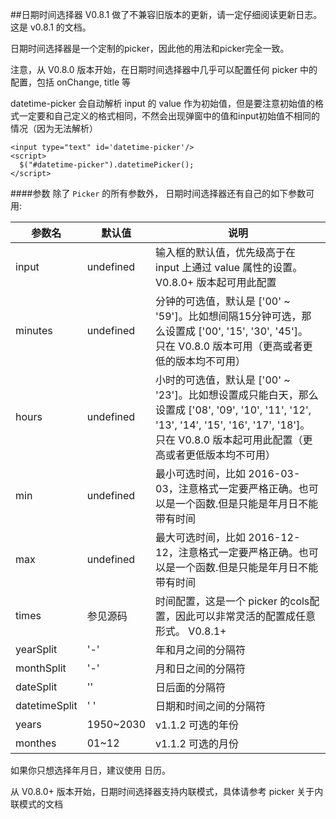 ##日期时间选择器
V0.8.1 做了不兼容旧版本的更新，请一定仔细阅读更新日志。这是 v0.8.1 的文档。

日期时间选择器是一个定制的picker，因此他的用法和picker完全一致。

注意，从 V0.8.0 版本开始，在日期时间选择器中几乎可以配置任何 picker 中的配置，包括 onChange, title 等

datetime-picker 会自动解析 input 的 value 作为初始值，但是要注意初始值的格式一定要和自己定义的格式相同，不然会出现弹窗中的值和input初始值不相同的情况（因为无法解析）
```
<input type="text" id='datetime-picker'/>
<script>
  $("#datetime-picker").datetimePicker();
</script>
```
####参数
除了 `Picker` 的所有参数外， 日期时间选择器还有自己的如下参数可用:

|参数名	        |默认值	        |说明|
|-------------- |------------- |----|
|input	        |undefined	|输入框的默认值，优先级高于在 input 上通过 value 属性的设置。V0.8.0+ 版本起可用此配置|
|minutes	|undefined	|分钟的可选值，默认是 ['00' ~ '59']。比如想间隔15分钟可选，那么设置成 ['00', '15', '30', '45']。 只在 V0.8.0 版本可用（更高或者更低的版本均不可用）|
|hours	        |undefined	|小时的可选值，默认是 ['00' ~ '23']。比如想设置成只能白天，那么设置成 ['08', '09', '10', '11', '12', '13', '14', '15', '16', '17', '18']。 只在 V0.8.0 版本起可用此配置（更高或者更低版本均不可用）|
|min	        |undefined	|最小可选时间，比如 2016-03-03，注意格式一定要严格正确。也可以是一个函数.但是只能是年月日不能带有时间|
|max	        |undefined	|最大可选时间，比如 2016-12-12，注意格式一定要严格正确。也可以是一个函数.但是只能是年月日不能带有时间|
|times	        |参见源码	|时间配置，这是一个 picker 的cols配置，因此可以非常灵活的配置成任意形式。 V0.8.1+|
|yearSplit	|'-'	        |年和月之间的分隔符|
|monthSplit	|'-'	        |月和日之间的分隔符|
|dateSplit	|''	        |日后面的分隔符|
|datetimeSplit	|' '	        |日期和时间之间的分隔符|
|years	        |1950~2030	|v1.1.2 可选的年份|
monthes	        |01~12	        |v1.1.2 可选的月份|

如果你只想选择年月日，建议使用 日历。

从 V0.8.0+ 版本开始，日期时间选择器支持内联模式，具体请参考 picker 关于内联模式的文档